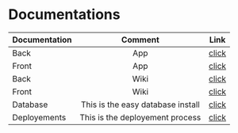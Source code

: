 # Documentations
| Documentation   | Comment           | Link  |
| --------------- |:-----------------:| :----:|
| Back            | App   | [click](https://github.com/Melomania-be/back) |
| Front           | App | [click](https://github.com/Melomania-be/front) |
| Back            | Wiki   | [click](https://github.com/Melomania-be/back/wiki) |
| Front           | Wiki | [click](https://github.com/Melomania-be/front/wiki) |
| Database        | This is the easy database install  | [click](https://github.com/Melomania-be/database) |
| Deployements    | This is the deployement process  | [click](https://github.com/Melomania-be/documentation/wiki/Deployement) |
